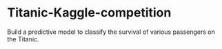 # Titanic-Kaggle-competition
Build a predictive model to classify the survival of various passengers on the Titanic.
